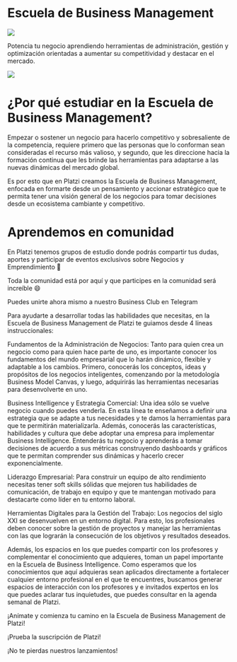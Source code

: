 # Escuela de Business Management
![](https://static.platzi.com/media/learningpath/badges/3801cc6a-27f9-4d65-b39f-ba478a314804.jpg)

Potencia tu negocio aprendiendo herramientas de administración, gestión y optimización orientadas a aumentar su competitividad y destacar en el mercado.

![](https://static.platzi.com/media/learningpath/banners/ff9e2dec-4074-40c8-8fe2-2d97bae87037.jpg)
# ¿Por qué estudiar en la Escuela de Business Management?

Empezar o sostener un negocio para hacerlo competitivo y sobresaliente de la competencia, requiere primero que las personas que lo conforman sean consideradas el recurso más valioso, y segundo, que les direccione hacia la formación continua que les brinde las herramientas para adaptarse a las nuevas dinámicas del mercado global.

Es por esto que en Platzi creamos la Escuela de Business Management, enfocada en formarte desde un pensamiento y accionar estratégico que te permita tener una visión general de los negocios para tomar decisiones desde un ecosistema cambiante y competitivo.

# Aprendemos en comunidad
En Platzi tenemos grupos de estudio donde podrás compartir tus dudas, aportes y participar de eventos exclusivos sobre Negocios y Emprendimiento 🚀

Toda la comunidad está por aquí y que participes en la comunidad será increíble 😄

Puedes unirte ahora mismo a nuestro Business Club en Telegram

Para ayudarte a desarrollar todas las habilidades que necesitas, en la Escuela de Business Management de Platzi te guiamos desde 4 líneas instruccionales:

Fundamentos de la Administración de Negocios: Tanto para quien crea un negocio como para quien hace parte de uno, es importante conocer los fundamentos del mundo empresarial que lo harán dinámico, flexible y adaptable a los cambios. Primero, conocerás los conceptos, ideas y propósitos de los negocios inteligentes, comenzando por la metodología Business Model Canvas, y luego, adquirirás las herramientas necesarias para desenvolverte en uno.

Business Intelligence y Estrategia Comercial: Una idea sólo se vuelve negocio cuando puedes venderla. En esta línea te enseñamos a definir una estrategia que se adapte a tus necesidades y te damos la herramientas para que te permitirán materializarla. Además, conocerás las características, habilidades y cultura que debe adoptar una empresa para implementar Business Intelligence. Entenderás tu negocio y aprenderás a tomar decisiones de acuerdo a sus métricas construyendo dashboards y gráficos que te permitan comprender sus dinámicas y hacerlo crecer exponencialmente.

Liderazgo Empresarial: Para construir un equipo de alto rendimiento necesitas tener soft skills sólidas que mejoren tus habilidades de comunicación, de trabajo en equipo y que te mantengan motivado para destacarte como líder en tu entorno laboral.

Herramientas Digitales para la Gestión del Trabajo: Los negocios del siglo XXI se desenvuelven en un entorno digital. Para esto, los profesionales deben conocer sobre la gestión de proyectos y manejar las herramientas con las que lograrán la consecución de los objetivos y resultados deseados.

Además, los espacios en los que puedes compartir con los profesores y complementar el conocimiento que adquieres, toman un papel importante en la Escuela de Business Intelligence. Como esperamos que los conocimientos que aquí adquieras sean aplicados directamente a fortalecer cualquier entorno profesional en el que te encuentres, buscamos generar espacios de interacción con los profesores y e invitados expertos en los que puedes aclarar tus inquietudes, que puedes consultar en la agenda semanal de Platzi.

¡Anímate y comienza tu camino en la Escuela de Business Management de Platzi!

¡Prueba la suscripción de Platzi!

¡No te pierdas nuestros lanzamientos!
